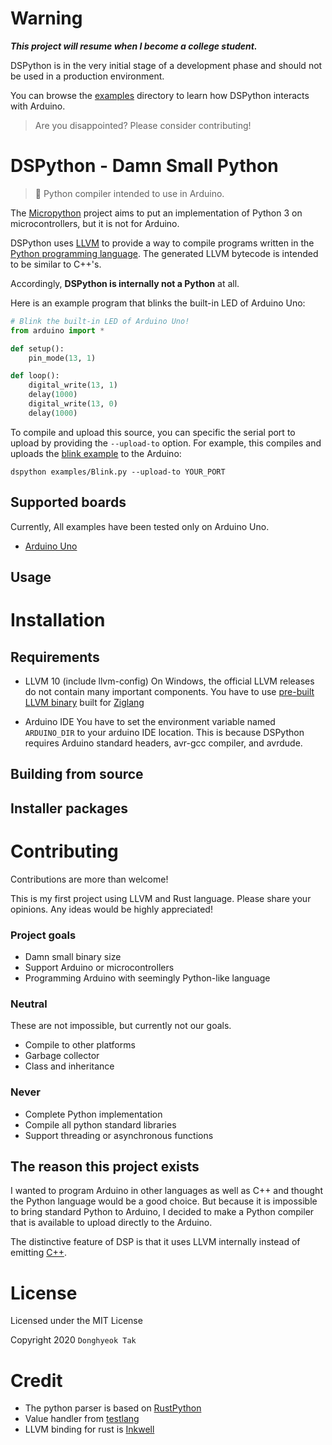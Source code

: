 # Warning

_**This project will resume when I become a college student.**_

DSPython is in the very initial stage of a development phase and should not be used in a production environment.

You can browse the [examples](https://github.com/tdh8316/dspython/tree/master/examples) directory to learn how DSPython interacts with Arduino.

> Are you disappointed? Please consider contributing!

# DSPython - Damn Small Python
> 🐍 Python compiler intended to use in Arduino.

The [Micropython](https://github.com/micropython/micropython) project aims to put an implementation of Python 3 on microcontrollers, but it is not for Arduino.

DSPython uses [LLVM](http://llvm.org/) to provide a way to compile programs written in the [Python programming language](https://www.python.org/).
The generated LLVM bytecode is intended to be similar to C++'s.

Accordingly, **DSPython is internally not a Python** at all.

Here is an example program that blinks the built-in LED of Arduino Uno:
```python
# Blink the built-in LED of Arduino Uno!
from arduino import *

def setup():
    pin_mode(13, 1)

def loop():
    digital_write(13, 1)
    delay(1000)
    digital_write(13, 0)
    delay(1000)
```

To compile and upload this source, you can specific the serial port to upload by providing the `--upload-to` option.
For example, this compiles and uploads the [blink example](https://github.com/tdh8316/dsp/tree/master/examples/Blink.py) to the Arduino:

```
dspython examples/Blink.py --upload-to YOUR_PORT
```

## Supported boards
Currently, All examples have been tested only on Arduino Uno.

- [Arduino Uno](https://store.arduino.cc/usa/arduino-uno-rev3)

## Usage

# Installation
## Requirements
- LLVM 10 (include llvm-config)
On Windows, the official LLVM releases do not contain many important components.
You have to use [pre-built LLVM binary](https://ziglang.org/deps/llvm%2bclang%2blld-10.0.0-x86_64-windows-msvc-release-mt.tar.xz) built for [Ziglang](https://github.com/ziglang/zig/wiki/Building-Zig-on-Windows)

- Arduino IDE
You have to set the environment variable named `ARDUINO_DIR` to your arduino IDE location.
This is because DSPython requires Arduino standard headers, avr-gcc compiler, and avrdude.

## Building from source
## Installer packages

# Contributing
Contributions are more than welcome!

This is my first project using LLVM and Rust language.
Please share your opinions. Any ideas would be highly appreciated!

### Project goals
 - Damn small binary size
 - Support Arduino or microcontrollers
 - Programming Arduino with seemingly Python-like language
### Neutral
These are not impossible, but currently not our goals.
 - Compile to other platforms
 - Garbage collector
 - Class and inheritance
### Never
 - Complete Python implementation
 - Compile all python standard libraries
 - Support threading or asynchronous functions

## The reason this project exists
I wanted to program Arduino in other languages as well as C++ and thought the Python language would be a good choice.
But because it is impossible to bring standard Python to Arduino, I decided to make a Python compiler that is available to upload directly to the Arduino.

The distinctive feature of DSP is that it uses LLVM internally instead of emitting [C++](https://arduino.github.io/arduino-cli/sketch-build-process/).

# License
Licensed under the MIT License

Copyright 2020 `Donghyeok Tak`

# Credit
- The python parser is based on [RustPython](https://github.com/RustPython/RustPython)
- Value handler from [testlang](https://github.com/AcrylicShrimp/testlang-rust/)
- LLVM binding for rust is [Inkwell](https://github.com/TheDan64/inkwell)

